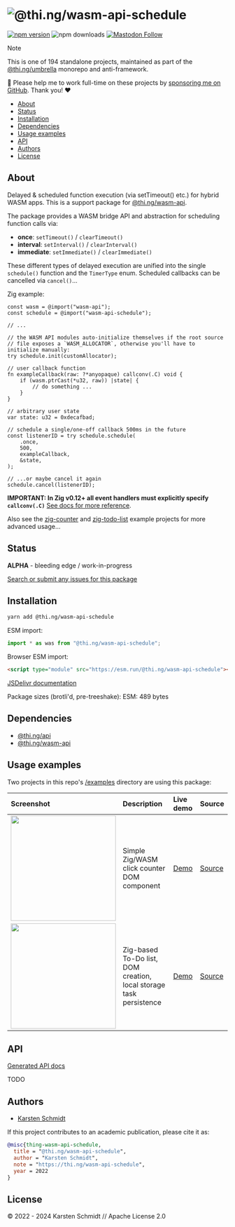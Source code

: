 <!-- This file is generated - DO NOT EDIT! -->
<!-- Please see: https://github.com/thi-ng/umbrella/blob/develop/CONTRIBUTING.md#changes-to-readme-files -->
# ![@thi.ng/wasm-api-schedule](https://media.thi.ng/umbrella/banners-20230807/thing-wasm-api-schedule.svg?a0090c2a)

[![npm version](https://img.shields.io/npm/v/@thi.ng/wasm-api-schedule.svg)](https://www.npmjs.com/package/@thi.ng/wasm-api-schedule)
![npm downloads](https://img.shields.io/npm/dm/@thi.ng/wasm-api-schedule.svg)
[![Mastodon Follow](https://img.shields.io/mastodon/follow/109331703950160316?domain=https%3A%2F%2Fmastodon.thi.ng&style=social)](https://mastodon.thi.ng/@toxi)

> [!NOTE]
> This is one of 194 standalone projects, maintained as part
> of the [@thi.ng/umbrella](https://github.com/thi-ng/umbrella/) monorepo
> and anti-framework.
>
> 🚀 Please help me to work full-time on these projects by [sponsoring me on
> GitHub](https://github.com/sponsors/postspectacular). Thank you! ❤️

- [About](#about)
- [Status](#status)
- [Installation](#installation)
- [Dependencies](#dependencies)
- [Usage examples](#usage-examples)
- [API](#api)
- [Authors](#authors)
- [License](#license)

## About

Delayed & scheduled function execution (via setTimeout() etc.) for hybrid WASM apps. This is a support package for [@thi.ng/wasm-api](https://github.com/thi-ng/umbrella/tree/develop/packages/wasm-api).

The package provides a WASM bridge API and abstraction for scheduling function
calls via:

- **once**: `setTimeout()` / `clearTimeout()`
- **interval**: `setInterval()` / `clearInterval()`
- **immediate**: `setImmediate()` / `clearImmediate()`

These different types of delayed execution are unified into the single
`schedule()` function and the `TimerType` enum. Scheduled callbacks can be
cancelled via `cancel()`...

Zig example:

```zig
const wasm = @import("wasm-api");
const schedule = @import("wasm-api-schedule");

// ...

// the WASM API modules auto-initialize themselves if the root source
// file exposes a `WASM_ALLOCATOR`, otherwise you'll have to initialize manually:
try schedule.init(customAllocator);

// user callback function
fn exampleCallback(raw: ?*anyopaque) callconv(.C) void {
    if (wasm.ptrCast(*u32, raw)) |state| {
        // do something ...
    }
}

// arbitrary user state
var state: u32 = 0xdecafbad;

// schedule a single/one-off callback 500ms in the future
const listenerID = try schedule.schedule(
    .once,
    500,
    exampleCallback,
    &state,
);

// ...or maybe cancel it again
schedule.cancel(listenerID);
```

**IMPORTANT: In Zig v0.12+ all event handlers must explicitly specify
`callconv(.C)`** [See docs for more
reference](https://docs.thi.ng/umbrella/wasm-api-bindgen/interfaces/FuncPointer.html).

Also see the
[zig-counter](https://github.com/thi-ng/umbrella/blob/develop/examples/zig-counter/)
and
[zig-todo-list](https://github.com/thi-ng/umbrella/blob/develop/examples/zig-todo-list/)
example projects for more advanced usage...

## Status

**ALPHA** - bleeding edge / work-in-progress

[Search or submit any issues for this package](https://github.com/thi-ng/umbrella/issues?q=%5Bwasm-api-schedule%5D+in%3Atitle)

## Installation

```bash
yarn add @thi.ng/wasm-api-schedule
```

ESM import:

```ts
import * as was from "@thi.ng/wasm-api-schedule";
```

Browser ESM import:

```html
<script type="module" src="https://esm.run/@thi.ng/wasm-api-schedule"></script>
```

[JSDelivr documentation](https://www.jsdelivr.com/)

Package sizes (brotli'd, pre-treeshake): ESM: 489 bytes

## Dependencies

- [@thi.ng/api](https://github.com/thi-ng/umbrella/tree/develop/packages/api)
- [@thi.ng/wasm-api](https://github.com/thi-ng/umbrella/tree/develop/packages/wasm-api)

## Usage examples

Two projects in this repo's
[/examples](https://github.com/thi-ng/umbrella/tree/develop/examples)
directory are using this package:

| Screenshot                                                                                                           | Description                                                        | Live demo                                           | Source                                                                           |
|:---------------------------------------------------------------------------------------------------------------------|:-------------------------------------------------------------------|:----------------------------------------------------|:---------------------------------------------------------------------------------|
| <img src="https://raw.githubusercontent.com/thi-ng/umbrella/develop/assets/examples/zig-counter.png" width="240"/>   | Simple Zig/WASM click counter DOM component                        | [Demo](https://demo.thi.ng/umbrella/zig-counter/)   | [Source](https://github.com/thi-ng/umbrella/tree/develop/examples/zig-counter)   |
| <img src="https://raw.githubusercontent.com/thi-ng/umbrella/develop/assets/examples/zig-todo-list.png" width="240"/> | Zig-based To-Do list, DOM creation, local storage task persistence | [Demo](https://demo.thi.ng/umbrella/zig-todo-list/) | [Source](https://github.com/thi-ng/umbrella/tree/develop/examples/zig-todo-list) |

## API

[Generated API docs](https://docs.thi.ng/umbrella/wasm-api-schedule/)

TODO

## Authors

- [Karsten Schmidt](https://thi.ng)

If this project contributes to an academic publication, please cite it as:

```bibtex
@misc{thing-wasm-api-schedule,
  title = "@thi.ng/wasm-api-schedule",
  author = "Karsten Schmidt",
  note = "https://thi.ng/wasm-api-schedule",
  year = 2022
}
```

## License

&copy; 2022 - 2024 Karsten Schmidt // Apache License 2.0
